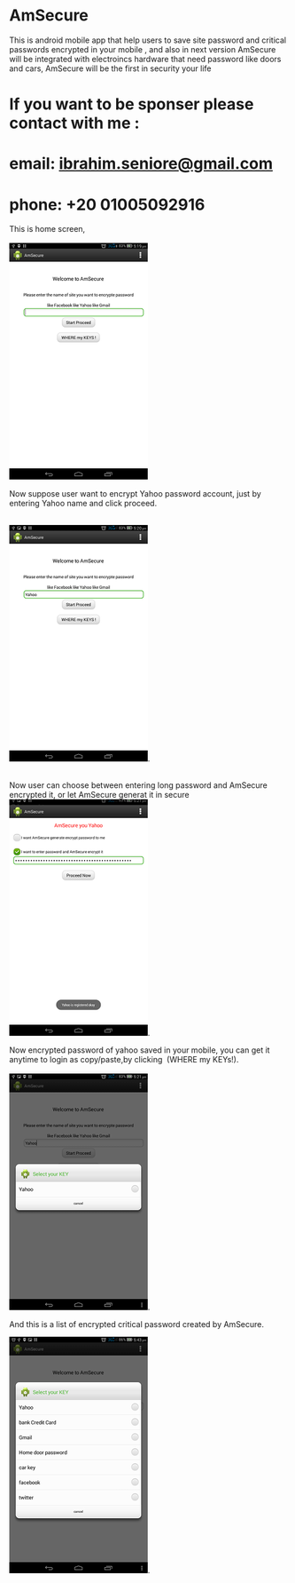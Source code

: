 # AmSecure
This is android mobile app that help users to save site password and critical passwords encrypted in your mobile , and also in next version AmSecure will be integrated with electroincs hardware that need password like doors and cars, AmSecure will be the first in security your life

# If you want to be sponser please contact with me :
# email: ibrahim.seniore@gmail.com
# phone: +20 01005092916

This is home screen, 
                                                                                                                                
![alt tag](https://raw.githubusercontent.com/ibrahim1hero1/AmSecure/master/readme/images/Screenshot_2016-12-08-17-19-544.png)

 
 Now suppose user want to encrypt Yahoo password account, just by entering Yahoo name and click proceed.                                                                                                                                                        
 

![alt tag](https://raw.githubusercontent.com/ibrahim1hero1/AmSecure/master/readme/images/Screenshot_2016-12-08-17-20-233.png).                                                                                                                                    
                                                                                                                                    
Now user can choose between entering long password and AmSecure encrypted it, or let AmSecure generat it in secure                         
![alt tag](https://raw.githubusercontent.com/ibrahim1hero1/AmSecure/master/readme/images/Screenshot_2016-12-08-17-21-044.png).        

Now encrypted password of yahoo saved in your mobile, you can get it anytime to login as copy/paste,by clicking  (WHERE my KEYs!).                                                                                                                                   ![alt tag](https://raw.githubusercontent.com/ibrahim1hero1/AmSecure/master/readme/images/Screenshot_2016-12-08-17-21-233.png).           

And this is a list of encrypted critical password created by AmSecure.  

![alt tag](https://raw.githubusercontent.com/ibrahim1hero1/AmSecure/master/readme/images/Screenshot_2016-12-08-17-43-500.png).
                                                                                                                                                                                                                                                                                                                              
